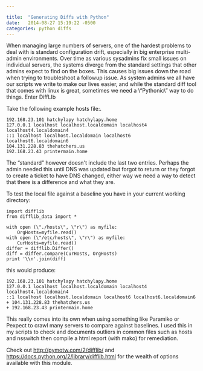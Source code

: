 ```yaml
---

title:  "Generating Diffs with Python"
date:   2014-08-27 15:19:22 -0500
categories: python diffs
---
```


When managing large numbers of servers, one of the hardest problems to deal with is standard configuration drift, especially in big enterprise multi-admin environments. Over time as various sysadmins fix small issues on individual servers, the systems diverge from the standard settings that other admins expect to find on the boxes. This causes big issues down the road when trying to troubleshoot a followup issue.
As system admins we all have our scripts we write to make our lives easier, and while the standard diff tool that comes with linux is great, sometimes we need a \“Pythonic\” way to do things. Enter DiffLIb

Take the following example hosts file:.


    192.168.23.101 hatchylapy hatchylapy.home
    127.0.0.1 localhost localhost.localdomain localhost4         localhost4.localdomain4
    ::1 localhost localhost.localdomain localhost6      localhost6.localdomain6
    104.131.228.83 thehatchers.us
    192.168.23.43 printermain.home

 
 The “standard” however doesn't include the last two entries. Perhaps the admin needed this until DNS was updated but forgot to return or they forgot to create a ticket to have DNS changed, either way we need a way to detect that there is a difference and what they are.
 
 To test the local file against a baseline you have in your current working directory:

    import difflib
    from difflib_data import *
    
    with open (\"./hosts\", \"r\") as myfile:
        OrgHosts=myfile.read()
    with open (\"/etc/hosts\", \"r\") as myfile:
        CurHosts=myfile.read()
    differ = difflib.Differ()
    diff = differ.compare(CurHosts, OrgHosts)
    print '\\n'.join(diff)
         
         
this would produce:

    192.168.23.101 hatchylapy hatchylapy.home
    127.0.0.1 localhost localhost.localdomain localhost4 localhost4.localdomain4
    ::1 localhost localhost.localdomain localhost6 localhost6.localdomain6
    + 104.131.228.83 thehatchers.us
    + 192.168.23.43 printermain.home

This really comes into its own when using something like Paramiko or Pexpect to crawl many servers to compare against baselines. I used this in my scripts to check and documents outliers in common files such as hosts and nsswitch then compile a html report (with mako) for remediation.

Check out http://pymotw.com/2/difflib/ and https://docs.python.org/2/library/difflib.html for the wealth of options available with this module.

          